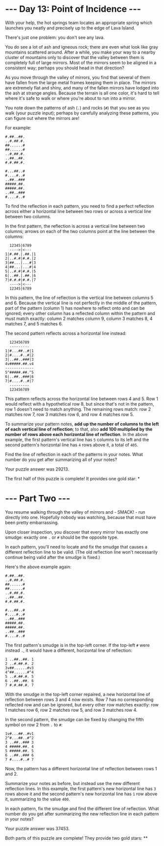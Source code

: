 # --- Day 13: Point of Incidence ---

With your help, the hot springs team locates an appropriate spring which launches you neatly and precisely up to the
edge of Lava Island.

There's just one problem: you don't see any lava.

You do see a lot of ash and igneous rock; there are even what look like gray mountains scattered around. After a while,
you make your way to a nearby cluster of mountains only to discover that the valley between them is completely full of
large mirrors. Most of the mirrors seem to be aligned in a consistent way; perhaps you should head in that direction?

As you move through the valley of mirrors, you find that several of them have fallen from the large metal frames keeping
them in place. The mirrors are extremely flat and shiny, and many of the fallen mirrors have lodged into the ash at
strange angles. Because the terrain is all one color, it's hard to tell where it's safe to walk or where you're about to
run into a mirror.

You note down the patterns of ash (`.`) and rocks (`#`) that you see as you walk (your puzzle input); perhaps by
carefully analyzing these patterns, you can figure out where the mirrors are!

For example:

```
#.##..##.
..#.##.#.
##......#
##......#
..#.##.#.
..##..##.
#.#.##.#.

#...##..#
#....#..#
..##..###
#####.##.
#####.##.
..##..###
#....#..#
```

To find the reflection in each pattern, you need to find a perfect reflection across either a horizontal line between
two rows or across a vertical line between two columns.

In the first pattern, the reflection is across a vertical line between two columns; arrows on each of the two columns
point at the line between the columns:

```
  12345|6789
  ---->|<---      
1|#.##.|.##.|1
2|..#.#|#.#.|2
3|##...|...#|3
4|##...|...#|4
5|..#.#|#.#.|5
6|..##.|.##.|6
7|#.#.#|#.#.|7
  ---->|<---
  12345|6789
```

In this pattern, the line of reflection is the vertical line between columns 5 and 6. Because the vertical line is not
perfectly in the middle of the pattern, part of the pattern (column 1) has nowhere to reflect onto and can be ignored;
every other column has a reflected column within the pattern and must match exactly: column 2 matches column 9, column 3
matches 8, 4 matches 7, and 5 matches 6.

The second pattern reflects across a horizontal line instead:

```
  123456789
  ---------
1|#...##..#|1
2|#....#..#|2
3|..##..###|3
4v#####.##.v4
-------------
5^#####.##.^5
6|..##..###|6
7|#....#..#|7
  ---------
  123456789
```

This pattern reflects across the horizontal line between rows 4 and 5. Row 1 would reflect with a hypothetical row 8,
but since that's not in the pattern, row 1 doesn't need to match anything. The remaining rows match: row 2 matches row
7, row 3 matches row 6, and row 4 matches row 5.

To summarize your pattern notes, **add up the number of columns to the left of each vertical line of reflection**; to
that, also **add 100 multiplied by the number of rows above each horizontal line of reflection**. In the above example,
the first pattern's vertical line has `5` columns to its left and the second pattern's horizontal line has `4` rows
above it, a total of `405`.

Find the line of reflection in each of the patterns in your notes. What number do you get after summarizing all of your
notes?

Your puzzle answer was 29213.

The first half of this puzzle is complete! It provides one gold star: *

# --- Part Two ---

You resume walking through the valley of mirrors and - SMACK! - run directly into one. Hopefully nobody was watching,
because that must have been pretty embarrassing.

Upon closer inspection, you discover that every mirror has exactly one smudge: exactly one `.` or `#` should be the
opposite type.

In each pattern, you'll need to locate and fix the smudge that causes a different reflection line to be valid. (The old
reflection line won't necessarily continue being valid after the smudge is fixed.)

Here's the above example again:

```
#.##..##.
..#.##.#.
##......#
##......#
..#.##.#.
..##..##.
#.#.##.#.

#...##..#
#....#..#
..##..###
#####.##.
#####.##.
..##..###
#....#..#
```

The first pattern's smudge is in the top-left corner. If the top-left `#` were instead `.`, it would have a different,
horizontal line of reflection:

```
1 ..##..##. 1
2 ..#.##.#. 2
3v##......#v3
4^##......#^4
5 ..#.##.#. 5
6 ..##..##. 6
7 #.#.##.#. 7
```

With the smudge in the top-left corner repaired, a new horizontal line of reflection between rows 3 and 4 now exists.
Row 7 has no corresponding reflected row and can be ignored, but every other row matches exactly: row 1 matches row 6,
row 2 matches row 5, and row 3 matches row 4.

In the second pattern, the smudge can be fixed by changing the fifth symbol on row 2 from `.` to `#`:

```
1v#...##..#v1
2^#...##..#^2
3 ..##..### 3
4 #####.##. 4
5 #####.##. 5
6 ..##..### 6
7 #....#..# 7
```

Now, the pattern has a different horizontal line of reflection between rows 1 and 2.

Summarize your notes as before, but instead use the new different reflection lines. In this example, the first pattern's
new horizontal line has `3` rows above it and the second pattern's new horizontal line has `1` row above it, summarizing
to the value `400`.

In each pattern, fix the smudge and find the different line of reflection. What number do you get after summarizing the
new reflection line in each pattern in your notes?

Your puzzle answer was 37453.

Both parts of this puzzle are complete! They provide two gold stars: **
